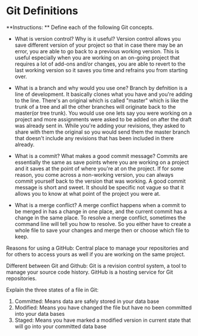 # Git Definitions

**Instructions: ** Define each of the following Git concepts.

* What is version control?  Why is it useful?
Version control allows you save different version of your project so that in case there may be an error, you are able to go back to a previous working version.  This is useful especially when you are working on an on-going project that requires a lot of add-ons and/or changes, you are able to revert to the last working version so it saves you time and refrains you from starting over.

* What is a branch and why would you use one?
Branch by defnition is a line of development.  It basically clones what you have and you're adding to the line. There's an original which is called "master" which is like the trunk of  a tree and all the other branches will originate back to the master(or tree trunk).  You would use one lets say you were working on a project and more assignments were asked to be added on after the draft was already sent in.  While you're adding your revisions, they asked to share with them the original so you would send them the master branch that doesn't include any revisions that has been included in there already.

* What is a commit? What makes a good commit message?
Commits are essentially the same as save points where you are working on a project and it saves at the point of where you're at on the project.  If for some reason, you come across a non-working version, you can always commit yourself back to the version that was working.  A good commit message is short and sweet.  It should be specific not vague so that it allows you to know at what point of the project you were at.

* What is a merge conflict?
 A merge conflict happens when a commit to be merged in has a change in one place, and the current commit has a change in the same place. To resolve a merge conflict, sometimes the command line will tell you how to resolve. So you either have to create a whole file to save your changes and merge then or choose which file to keep.

Reasons for using a GitHub:
Central place to manage your repositories and for others to access yours as well if you are working on the same project.

Different between Git and Github:
Git is a revision control system, a tool to manage your source code history. 
GitHub is a hosting service for Git repositories.

Explain the three states of a file in Git:
1. Committed: Means data are safely stored in your data base
2. Modified: Means you have changed the file but have no been committed into your data bases
3. Staged: Means you have marked a modified version in current state that will go into your committed data base
